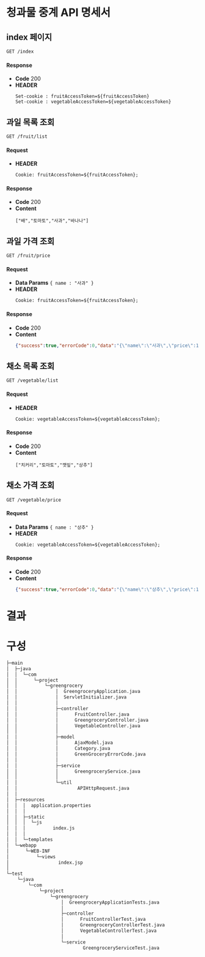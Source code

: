 # 청과물 중계 API 명세서

## index 페이지

```http
GET /index
```

#### Response    
- **Code** 200
- **HEADER**    
  ```
  Set-cookie : fruitAccessToken=${fruitAccessToken}
  Set-cookie : vegetableAccessToken=${vegetableAccessToken}
  ```


## 과일 목록 조회

```http
GET /fruit/list
```

#### Request    
- **HEADER**    
  ```
  Cookie: fruitAccessToken=${fruitAccessToken};
  ```

#### Response    
- **Code**  200
- **Content**    
  ```
  ["배","토마토","사과","바나나"]
  ```

## 과일 가격 조회

```http
GET /fruit/price
```

#### Request    
- **Data Params** `{ name : "사과" }` 
- **HEADER**    
  ```
  Cookie: fruitAccessToken=${fruitAccessToken};
  ```
#### Response    
- **Code**  200
- **Content**    
  ```json
  {"success":true,"errorCode":0,"data":"{\"name\":\"사과\",\"price\":1500}"}
  ```


## 채소 목록 조회

```http
GET /vegetable/list
```

#### Request    
- **HEADER**    
  ```
  Cookie: vegetableAccessToken=${vegetableAccessToken};
  ```

#### Response    
- **Code**  200
- **Content**    
  ```
  ["치커리","토마토","깻잎","상추"]
  ```

## 채소 가격 조회

```http
GET /vegetable/price
```

#### Request    
- **Data Params** `{ name : "상추" }` 
- **HEADER**    
  ```
  Cookie: vegetableAccessToken=${vegetableAccessToken};
  ```
#### Response    
- **Code**
    200
- **Content**    
  ```json
  {"success":true,"errorCode":0,"data":"{\"name\":\"상추\",\"price\":1400}"}
  ```
# 결과 


# 구성

```bash
├─main
│  ├─java
│  │  └─com
│  │      └─project
│  │          └─greengrocery
│  │              │  GreengroceryApplication.java
│  │              │  ServletInitializer.java
│  │              │
│  │              ├─controller
│  │              │      FruitController.java
│  │              │      GreengroceryController.java
│  │              │      VegetableController.java
│  │              │
│  │              ├─model
│  │              │      AjaxModel.java
│  │              │      Category.java
│  │              │      GreenGroceryErrorCode.java
│  │              │
│  │              ├─service
│  │              │      GreengroceryService.java
│  │              │
│  │              └─util
│  │                      APIHttpRequest.java
│  │
│  ├─resources
│  │  │  application.properties
│  │  │
│  │  ├─static
│  │  │  └─js
│  │  │          index.js
│  │  │
│  │  └─templates
│  └─webapp
│      └─WEB-INF
│          └─views
│                  index.jsp
│
└─test
    └─java
        └─com
            └─project
                └─greengrocery
                    │  GreengroceryApplicationTests.java
                    │
                    ├─controller
                    │      FruitControllerTest.java
                    │      GreengroceryControllerTest.java
                    │      VegetableControllerTest.java
                    │
                    └─service
                            GreengroceryServiceTest.java

``` 
